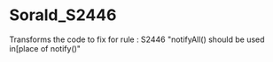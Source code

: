 # Sorald_S2446
Transforms the code to fix for rule : S2446 "notifyAll() should be used in[place of notify()"
